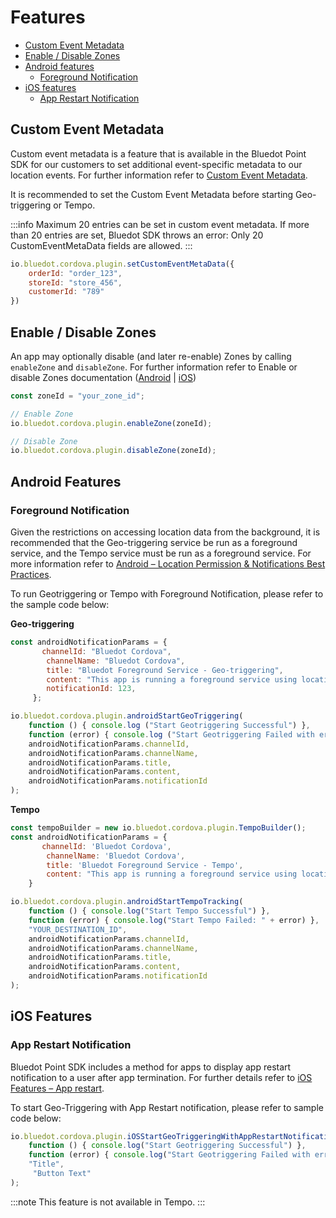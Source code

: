Features
==================

*   [Custom Event Metadata](https://docs.bluedot.io/cordova-bluedot-plug-in/cordova-features/#CEMD)
*   [Enable / Disable Zones](https://docs.bluedot.io/cordova-bluedot-plug-in/cordova-features/#zone-enablement)
*   [Android features](https://docs.bluedot.io/cordova-bluedot-plug-in/cordova-features/#android)
    *   [Foreground Notification](https://docs.bluedot.io/cordova-bluedot-plug-in/cordova-features/#android-fg)
*   [iOS features](https://docs.bluedot.io/cordova-bluedot-plug-in/cordova-features/#ios)
    *   [App Restart Notification](https://docs.bluedot.io/cordova-bluedot-plug-in/cordova-features/#app-restart)

Custom Event Metadata
---------------------

Custom event metadata is a feature that is available in the Bluedot Point SDK for our customers to set additional event-specific metadata to our location events. For further information refer to [Custom Event Metadata](https://docs.bluedot.io/custom-event-metadata/).

It is recommended to set the Custom Event Metadata before starting Geo-triggering or Tempo.

:::info
Maximum 20 entries can be set in custom event metadata. If more than 20 entries are set, Bluedot SDK throws an error: Only 20 CustomEventMetaData fields are allowed.
:::

```js
io.bluedot.cordova.plugin.setCustomEventMetaData({ 
    orderId: "order_123",
    storeId: "store_456",
    customerId: "789"
})
```

Enable / Disable Zones
----------------------

An app may optionally disable (and later re-enable) Zones by calling `enableZone` and `disableZone`. For further information refer to Enable or disable Zones documentation ([Android](https://docs.bluedot.io/android-sdk/android-features/android-features-enable-or-disable-zones/) | [iOS](https://docs.bluedot.io/ios-sdk/ios-features/enable-or-disable-zone/))

```js
const zoneId = "your_zone_id";

// Enable Zone
io.bluedot.cordova.plugin.enableZone(zoneId);

// Disable Zone
io.bluedot.cordova.plugin.disableZone(zoneId);
```

Android Features
----------------

### Foreground Notification

Given the restrictions on accessing location data from the background, it is recommended that the Geo-triggering service be run as a foreground service, and the Tempo service must be run as a foreground service. For more information refer to [Android – Location Permission & Notifications Best Practices](https://docs.bluedot.io/android-sdk/android-location-permission-notifications-best-practices/).

To run Geotriggering or Tempo with Foreground Notification, please refer to the sample code below:

**Geo-triggering**
```js
const androidNotificationParams = {
       channelId: "Bluedot Cordova",
        channelName: "Bluedot Cordova",
        title: "Bluedot Foreground Service - Geo-triggering",
        content: "This app is running a foreground service using location services",
        notificationId: 123,
     };

io.bluedot.cordova.plugin.androidStartGeoTriggering(
    function () { console.log ("Start Geotriggering Successful") },
    function (error) { console.log ("Start Geotriggering Failed with error: " + error) },
    androidNotificationParams.channelId,
    androidNotificationParams.channelName,
    androidNotificationParams.title,
    androidNotificationParams.content,
    androidNotificationParams.notificationId
);
```

**Tempo**
```js
const tempoBuilder = new io.bluedot.cordova.plugin.TempoBuilder();
const androidNotificationParams = {
       channelId: 'Bluedot Cordova',
        channelName: 'Bluedot Cordova',
        title: 'Bluedot Foreground Service - Tempo',
        content: "This app is running a foreground service using location services"
    }

io.bluedot.cordova.plugin.androidStartTempoTracking(
    function () { console.log("Start Tempo Successful") },
    function (error) { console.log("Start Tempo Failed: " + error) },
    "YOUR_DESTINATION_ID",
    androidNotificationParams.channelId,
    androidNotificationParams.channelName,
    androidNotificationParams.title,
    androidNotificationParams.content,
    androidNotificationParams.notificationId
);
```

iOS Features
------------

### App Restart Notification

Bluedot Point SDK includes a method for apps to display app restart notification to a user after app termination. For further details refer to [iOS Features – App restart](https://docs.bluedot.io/ios-sdk/ios-features/ios-features-app-restart/).

To start Geo-Triggering with App Restart notification, please refer to sample code below:

```js
io.bluedot.cordova.plugin.iOSStartGeoTriggeringWithAppRestartNotification(
    function () { console.log("Start Geotriggering Successful") },
    function (error) { console.log("Start Geotriggering Failed with error: " + error) },
    "Title",
     "Button Text"
);
```
:::note
This feature is not available in Tempo.
:::
